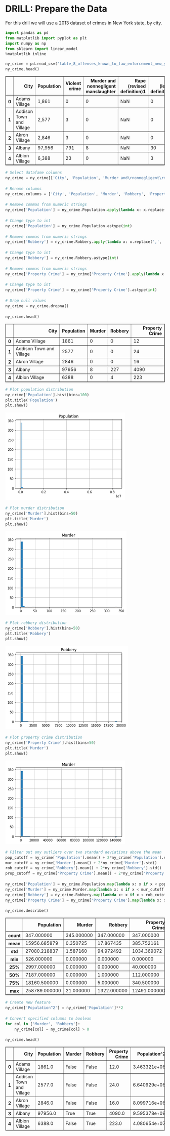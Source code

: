 # **DRILL: Prepare the Data**
For this drill we will use a 2013 dataset of crimes in New York state, by city.


```python
import pandas as pd
from matplotlib import pyplot as plt
import numpy as np
from sklearn import linear_model
%matplotlib inline
```


```python
ny_crime = pd.read_csv('table_8_offenses_known_to_law_enforcement_new_york_by_city_2013.csv')
ny_crime.head()
```




<div>
<style scoped>
    .dataframe tbody tr th:only-of-type {
        vertical-align: middle;
    }

    .dataframe tbody tr th {
        vertical-align: top;
    }

    .dataframe thead th {
        text-align: right;
    }
</style>
<table border="1" class="dataframe">
  <thead>
    <tr style="text-align: right;">
      <th></th>
      <th>City</th>
      <th>Population</th>
      <th>Violent
crime</th>
      <th>Murder and
nonnegligent
manslaughter</th>
      <th>Rape
(revised
definition)1</th>
      <th>Rape
(legacy
definition)2</th>
      <th>Robbery</th>
      <th>Aggravated
assault</th>
      <th>Property
crime</th>
      <th>Burglary</th>
      <th>Larceny-
theft</th>
      <th>Motor
vehicle
theft</th>
      <th>Arson3</th>
    </tr>
  </thead>
  <tbody>
    <tr>
      <th>0</th>
      <td>Adams Village</td>
      <td>1,861</td>
      <td>0</td>
      <td>0</td>
      <td>NaN</td>
      <td>0</td>
      <td>0</td>
      <td>0</td>
      <td>12</td>
      <td>2</td>
      <td>10</td>
      <td>0</td>
      <td>0.0</td>
    </tr>
    <tr>
      <th>1</th>
      <td>Addison Town and Village</td>
      <td>2,577</td>
      <td>3</td>
      <td>0</td>
      <td>NaN</td>
      <td>0</td>
      <td>0</td>
      <td>3</td>
      <td>24</td>
      <td>3</td>
      <td>20</td>
      <td>1</td>
      <td>0.0</td>
    </tr>
    <tr>
      <th>2</th>
      <td>Akron Village</td>
      <td>2,846</td>
      <td>3</td>
      <td>0</td>
      <td>NaN</td>
      <td>0</td>
      <td>0</td>
      <td>3</td>
      <td>16</td>
      <td>1</td>
      <td>15</td>
      <td>0</td>
      <td>0.0</td>
    </tr>
    <tr>
      <th>3</th>
      <td>Albany</td>
      <td>97,956</td>
      <td>791</td>
      <td>8</td>
      <td>NaN</td>
      <td>30</td>
      <td>227</td>
      <td>526</td>
      <td>4,090</td>
      <td>705</td>
      <td>3,243</td>
      <td>142</td>
      <td>NaN</td>
    </tr>
    <tr>
      <th>4</th>
      <td>Albion Village</td>
      <td>6,388</td>
      <td>23</td>
      <td>0</td>
      <td>NaN</td>
      <td>3</td>
      <td>4</td>
      <td>16</td>
      <td>223</td>
      <td>53</td>
      <td>165</td>
      <td>5</td>
      <td>NaN</td>
    </tr>
  </tbody>
</table>
</div>




```python
# Select datafame columns
ny_crime = ny_crime[['City', 'Population', 'Murder and\rnonnegligent\rmanslaughter', 'Robbery', 'Property\rcrime']]

# Rename columns
ny_crime.columns = ['City', 'Population', 'Murder', 'Robbery', 'Property Crime']

# Remove commas from numeric strings
ny_crime['Population'] = ny_crime.Population.apply(lambda x: x.replace(',', ''))

# Change type to int
ny_crime['Population'] = ny_crime.Population.astype(int)

# Remove commas from numeric strings
ny_crime['Robbery'] = ny_crime.Robbery.apply(lambda x: x.replace(',', ''))

# Change type to int
ny_crime['Robbery'] = ny_crime.Robbery.astype(int)

# Remove commas from numeric strings
ny_crime['Property Crime'] = ny_crime['Property Crime'].apply(lambda x: x.replace(',', ''))

# Change type to int
ny_crime['Property Crime'] = ny_crime['Property Crime'].astype(int)

# Drop null values
ny_crime = ny_crime.dropna()

ny_crime.head()
```




<div>
<style scoped>
    .dataframe tbody tr th:only-of-type {
        vertical-align: middle;
    }

    .dataframe tbody tr th {
        vertical-align: top;
    }

    .dataframe thead th {
        text-align: right;
    }
</style>
<table border="1" class="dataframe">
  <thead>
    <tr style="text-align: right;">
      <th></th>
      <th>City</th>
      <th>Population</th>
      <th>Murder</th>
      <th>Robbery</th>
      <th>Property Crime</th>
    </tr>
  </thead>
  <tbody>
    <tr>
      <th>0</th>
      <td>Adams Village</td>
      <td>1861</td>
      <td>0</td>
      <td>0</td>
      <td>12</td>
    </tr>
    <tr>
      <th>1</th>
      <td>Addison Town and Village</td>
      <td>2577</td>
      <td>0</td>
      <td>0</td>
      <td>24</td>
    </tr>
    <tr>
      <th>2</th>
      <td>Akron Village</td>
      <td>2846</td>
      <td>0</td>
      <td>0</td>
      <td>16</td>
    </tr>
    <tr>
      <th>3</th>
      <td>Albany</td>
      <td>97956</td>
      <td>8</td>
      <td>227</td>
      <td>4090</td>
    </tr>
    <tr>
      <th>4</th>
      <td>Albion Village</td>
      <td>6388</td>
      <td>0</td>
      <td>4</td>
      <td>223</td>
    </tr>
  </tbody>
</table>
</div>




```python
# Plot population distribution
ny_crime['Population'].hist(bins=100)
plt.title('Population')
plt.show()
```


    
![png](preparing_data_files/preparing_data_4_0.png)
    



```python
# Plot murder distribution
ny_crime['Murder'].hist(bins=50)
plt.title('Murder')
plt.show()
```


    
![png](preparing_data_files/preparing_data_5_0.png)
    



```python
# Plot robbery distribution
ny_crime['Robbery'].hist(bins=50)
plt.title('Robbery')
plt.show()
```


    
![png](preparing_data_files/preparing_data_6_0.png)
    



```python
# Plot property crime distribution
ny_crime['Property Crime'].hist(bins=50)
plt.title('Murder')
plt.show()
```


    
![png](preparing_data_files/preparing_data_7_0.png)
    



```python
# Filter out any outliers over two standard deviations above the mean
pop_cutoff = ny_crime['Population'].mean() + 2*ny_crime['Population'].std()
mur_cutoff = ny_crime['Murder'].mean() + 2*ny_crime['Murder'].std()
rob_cutoff = ny_crime['Robbery'].mean() + 2*ny_crime['Robbery'].std()
prop_cutoff = ny_crime['Property Crime'].mean() + 2*ny_crime['Property Crime'].std()

ny_crime['Population'] = ny_crime.Population.map(lambda x: x if x < pop_cutoff else None)
ny_crime['Murder'] = ny_crime.Murder.map(lambda x: x if x < mur_cutoff else None)
ny_crime['Robbery'] = ny_crime.Robbery.map(lambda x: x if x < rob_cutoff else None)
ny_crime['Property Crime'] = ny_crime['Property Crime'].map(lambda x: x if x < prop_cutoff else None)

ny_crime.describe()
```




<div>
<style scoped>
    .dataframe tbody tr th:only-of-type {
        vertical-align: middle;
    }

    .dataframe tbody tr th {
        vertical-align: top;
    }

    .dataframe thead th {
        text-align: right;
    }
</style>
<table border="1" class="dataframe">
  <thead>
    <tr style="text-align: right;">
      <th></th>
      <th>Population</th>
      <th>Murder</th>
      <th>Robbery</th>
      <th>Property Crime</th>
    </tr>
  </thead>
  <tbody>
    <tr>
      <th>count</th>
      <td>347.000000</td>
      <td>345.000000</td>
      <td>347.000000</td>
      <td>347.000000</td>
    </tr>
    <tr>
      <th>mean</th>
      <td>15956.685879</td>
      <td>0.350725</td>
      <td>17.867435</td>
      <td>385.752161</td>
    </tr>
    <tr>
      <th>std</th>
      <td>27080.218837</td>
      <td>1.587160</td>
      <td>94.972492</td>
      <td>1034.369072</td>
    </tr>
    <tr>
      <th>min</th>
      <td>526.000000</td>
      <td>0.000000</td>
      <td>0.000000</td>
      <td>0.000000</td>
    </tr>
    <tr>
      <th>25%</th>
      <td>2997.000000</td>
      <td>0.000000</td>
      <td>0.000000</td>
      <td>40.000000</td>
    </tr>
    <tr>
      <th>50%</th>
      <td>7187.000000</td>
      <td>0.000000</td>
      <td>1.000000</td>
      <td>112.000000</td>
    </tr>
    <tr>
      <th>75%</th>
      <td>18160.500000</td>
      <td>0.000000</td>
      <td>5.000000</td>
      <td>340.500000</td>
    </tr>
    <tr>
      <th>max</th>
      <td>258789.000000</td>
      <td>21.000000</td>
      <td>1322.000000</td>
      <td>12491.000000</td>
    </tr>
  </tbody>
</table>
</div>




```python
# Create new feature
ny_crime['Population^2'] = ny_crime['Population']**2

# Convert specified columns to boolean
for col in ['Murder', 'Robbery']:
    ny_crime[col] = ny_crime[col] > 0

ny_crime.head()
```




<div>
<style scoped>
    .dataframe tbody tr th:only-of-type {
        vertical-align: middle;
    }

    .dataframe tbody tr th {
        vertical-align: top;
    }

    .dataframe thead th {
        text-align: right;
    }
</style>
<table border="1" class="dataframe">
  <thead>
    <tr style="text-align: right;">
      <th></th>
      <th>City</th>
      <th>Population</th>
      <th>Murder</th>
      <th>Robbery</th>
      <th>Property Crime</th>
      <th>Population^2</th>
    </tr>
  </thead>
  <tbody>
    <tr>
      <th>0</th>
      <td>Adams Village</td>
      <td>1861.0</td>
      <td>False</td>
      <td>False</td>
      <td>12.0</td>
      <td>3.463321e+06</td>
    </tr>
    <tr>
      <th>1</th>
      <td>Addison Town and Village</td>
      <td>2577.0</td>
      <td>False</td>
      <td>False</td>
      <td>24.0</td>
      <td>6.640929e+06</td>
    </tr>
    <tr>
      <th>2</th>
      <td>Akron Village</td>
      <td>2846.0</td>
      <td>False</td>
      <td>False</td>
      <td>16.0</td>
      <td>8.099716e+06</td>
    </tr>
    <tr>
      <th>3</th>
      <td>Albany</td>
      <td>97956.0</td>
      <td>True</td>
      <td>True</td>
      <td>4090.0</td>
      <td>9.595378e+09</td>
    </tr>
    <tr>
      <th>4</th>
      <td>Albion Village</td>
      <td>6388.0</td>
      <td>False</td>
      <td>True</td>
      <td>223.0</td>
      <td>4.080654e+07</td>
    </tr>
  </tbody>
</table>
</div>




```python

```
